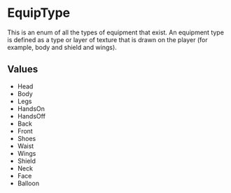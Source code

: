 # EquipType

This is an enum of all the types of equipment that exist. An equipment type is defined as a type or layer of texture that is drawn on the player (for example, body and shield and wings).

## Values

- Head
- Body
- Legs
- HandsOn
- HandsOff
- Back
- Front
- Shoes
- Waist
- Wings
- Shield
- Neck
- Face
- Balloon